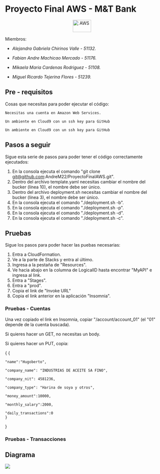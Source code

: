 # Proyecto Final AWS - M&T Bank
<p align="center">
  <img title="AWS" src="https://raw.githubusercontent.com/Thomas-George-T/Thomas-George-T/master/assets/aws.svg" width="60" height="40" />
</p>   

Miembros:

- _Alejandra Gabriela Chirinos Valle - 51132._

- _Fabian Andre Machicao Mercado - 51176._

- _Mikaela Maria Cardenas Rodriguez - 51108._

- _Miguel Ricardo Tejerina Flores - 51239._

## Pre - requisitos
Cosas que necesitas para poder ejecutar el código:
```
Necesitas una cuenta en Amazon Web Services.
```
```
Un ambiente en Cloud9 con un ssh key para GitHub
```
```
Un ambiente en Cloud9 con un ssh key para GitHub
```

## Pasos a seguir
Sigue esta serie de pasos para poder tener el código correctamente ejecutados:

1. En la consola ejecuta el comando "git clone git@github.com:AndreM22/ProyectoFinalAWS.git".
2. Dentro del archivo template.yaml necesitas cambiar el nombre del bucker (línea 10), el nombre debe ser único.
3. Dentro del archivo deployment.sh necesitas cambiar el nombre del bucker (línea 3), el nombre debe ser único.
4. En la consola ejecuta el comando "./deployment.sh -b".
5. En la consola ejecuta el comando "./deployment.sh -p".
6. En la consola ejecuta el comando "./deployment.sh -d".
7. En la consola ejecuta el comando "./deployment.sh -c".

## Pruebas
Sigue los pasos para poder hacer las puebas necesarias:

1. Entra a CloudFormation. 
2. Ve a la parte de Stacks y entra al último.
3. Ingresa a la pestaña de "Resources".
4. Ve hacia abajo en la columna de LogicalID hasta encontrar "MyAPI" e ingresa al link.
5. Entra a "Stages".
6. Entra a "prod".
7. Copia el link de "Invoke URL"
8. Copia el link anterior en la aplicación "Insomnia".

### Pruebas - Cuentas 

Una vez copiado el link en Insomnia, copiar "/account/account_01" (el "01" depende de la cuenta buscada).

Si quieres hacer un GET, no necesitas un body.

Si quieres hacer un PUT, copia:
>
  {
    {
    
    "name":"Hugoberto",
    
    "company_name": "INDUSTRIAS DE ACEITE SA FINO",
    
    "company_nit": 4581236,
    
    "company_type": "Harina de soya y otros",
    
    "money_amount":10000,
    
    "monthly_salary":2000,
    
    "daily_transactions":0
    }
  }

### Pruebas - Transacciones 

## Diagrama

<img src="https://imgur.com/CrsbVk7">


